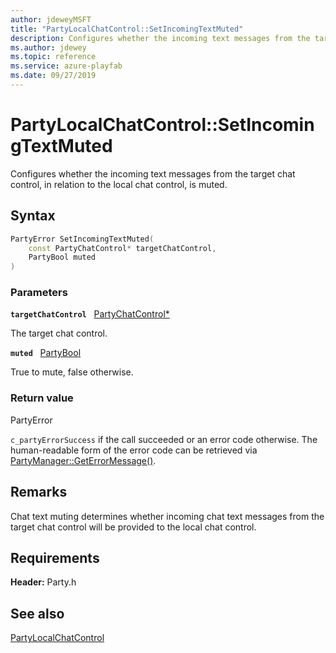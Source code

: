```yaml
---
author: jdeweyMSFT
title: "PartyLocalChatControl::SetIncomingTextMuted"
description: Configures whether the incoming text messages from the target chat control, in relation to the local chat control, is muted.
ms.author: jdewey
ms.topic: reference
ms.service: azure-playfab
ms.date: 09/27/2019
---
```


# PartyLocalChatControl::SetIncomingTextMuted  

Configures whether the incoming text messages from the target chat control, in relation to the local chat control, is muted.  

## Syntax  
  
```cpp
PartyError SetIncomingTextMuted(  
    const PartyChatControl* targetChatControl,  
    PartyBool muted  
)  
```  
  
### Parameters  
  
**`targetChatControl`** &nbsp; [PartyChatControl*](../../PartyChatControl/partychatcontrol.md)  
  
The target chat control.  
  
**`muted`** &nbsp; [PartyBool](../../../typedefs.md)  
  
True to mute, false otherwise.  
  
  
### Return value  
PartyError
  
```c_partyErrorSuccess``` if the call succeeded or an error code otherwise. The human-readable form of the error code can be retrieved via [PartyManager::GetErrorMessage()](../../PartyManager/methods/partymanager_geterrormessage.md).
  
## Remarks  
  
Chat text muting determines whether incoming chat text messages from the target chat control will be provided to the local chat control.
  
## Requirements  
  
**Header:** Party.h
  
## See also  
[PartyLocalChatControl](../partylocalchatcontrol.md)  

  
  
